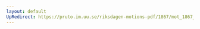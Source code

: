 ```yaml
---
layout: default
UpRedirect: https://pruto.im.uu.se/riksdagen-motions-pdf/1867/mot_1867__ak__268/mot_1867__ak__268-002.pdf
---
```

